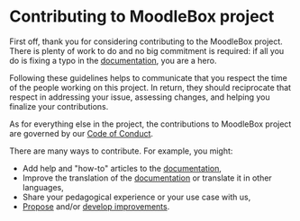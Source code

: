 # Contributing to MoodleBox project

First off, thank you for considering contributing to the MoodleBox project. There is plenty of work to do and no big commitment is required: if all you do is fixing a typo in the [documentation][documentation], you are a hero.

Following these guidelines helps to communicate that you respect the time of the people working on this project. In return, they should reciprocate that respect in addressing your issue, assessing changes, and helping you finalize your contributions.

As for everything else in the project, the contributions to MoodleBox project are governed by our [Code of Conduct](https://github.com/martignoni/moodlebox.net/blob/master/CODE_OF_CONDUCT.md).

There are many ways to contribute. For example, you might:
- Add help and "how-to" articles to the [documentation][documentation],
- Improve the translation of the [documentation][documentation] or translate it in other languages,
- Share your pedagogical experience or your use case with us,
- [Propose][issues] and/or [develop improvements][pull requests].

[documentation]: https://moodlebox.net
[issues]: https://github.com/martignoni/make-moodlebox/issues
[pull requests]: https://github.com/martignoni/make-moodlebox/issues
